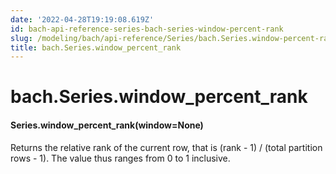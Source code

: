 ```yaml
---
date: '2022-04-28T19:19:08.619Z'
id: bach-api-reference-series-bach-series-window-percent-rank
slug: /modeling/bach/api-reference/Series/bach.Series.window-percent-rank/
title: bach.Series.window_percent_rank
---
```


# bach.Series.window_percent_rank


#### Series.window_percent_rank(window=None)
Returns the relative rank of the current row, that is
(rank - 1) / (total partition rows - 1).
The value thus ranges from 0 to 1 inclusive.

<!-- !! processed by numpydoc !! -->
